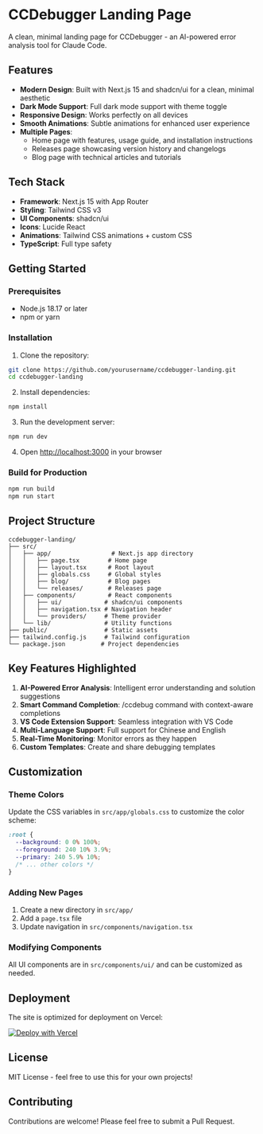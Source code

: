# CCDebugger Landing Page

A clean, minimal landing page for CCDebugger - an AI-powered error analysis tool for Claude Code.

## Features

- **Modern Design**: Built with Next.js 15 and shadcn/ui for a clean, minimal aesthetic
- **Dark Mode Support**: Full dark mode support with theme toggle
- **Responsive Design**: Works perfectly on all devices
- **Smooth Animations**: Subtle animations for enhanced user experience
- **Multiple Pages**:
  - Home page with features, usage guide, and installation instructions
  - Releases page showcasing version history and changelogs
  - Blog page with technical articles and tutorials

## Tech Stack

- **Framework**: Next.js 15 with App Router
- **Styling**: Tailwind CSS v3
- **UI Components**: shadcn/ui
- **Icons**: Lucide React
- **Animations**: Tailwind CSS animations + custom CSS
- **TypeScript**: Full type safety

## Getting Started

### Prerequisites

- Node.js 18.17 or later
- npm or yarn

### Installation

1. Clone the repository:
```bash
git clone https://github.com/yourusername/ccdebugger-landing.git
cd ccdebugger-landing
```

2. Install dependencies:
```bash
npm install
```

3. Run the development server:
```bash
npm run dev
```

4. Open [http://localhost:3000](http://localhost:3000) in your browser

### Build for Production

```bash
npm run build
npm run start
```

## Project Structure

```
ccdebugger-landing/
├── src/
│   ├── app/                 # Next.js app directory
│   │   ├── page.tsx        # Home page
│   │   ├── layout.tsx      # Root layout
│   │   ├── globals.css     # Global styles
│   │   ├── blog/           # Blog pages
│   │   └── releases/       # Releases page
│   ├── components/         # React components
│   │   ├── ui/            # shadcn/ui components
│   │   ├── navigation.tsx # Navigation header
│   │   └── providers/     # Theme provider
│   └── lib/               # Utility functions
├── public/                # Static assets
├── tailwind.config.js     # Tailwind configuration
└── package.json          # Project dependencies
```

## Key Features Highlighted

1. **AI-Powered Error Analysis**: Intelligent error understanding and solution suggestions
2. **Smart Command Completion**: /ccdebug command with context-aware completions
3. **VS Code Extension Support**: Seamless integration with VS Code
4. **Multi-Language Support**: Full support for Chinese and English
5. **Real-Time Monitoring**: Monitor errors as they happen
6. **Custom Templates**: Create and share debugging templates

## Customization

### Theme Colors

Update the CSS variables in `src/app/globals.css` to customize the color scheme:

```css
:root {
  --background: 0 0% 100%;
  --foreground: 240 10% 3.9%;
  --primary: 240 5.9% 10%;
  /* ... other colors */
}
```

### Adding New Pages

1. Create a new directory in `src/app/`
2. Add a `page.tsx` file
3. Update navigation in `src/components/navigation.tsx`

### Modifying Components

All UI components are in `src/components/ui/` and can be customized as needed.

## Deployment

The site is optimized for deployment on Vercel:

[![Deploy with Vercel](https://vercel.com/button)](https://vercel.com/new/clone?repository-url=https://github.com/yourusername/ccdebugger-landing)

## License

MIT License - feel free to use this for your own projects!

## Contributing

Contributions are welcome! Please feel free to submit a Pull Request.